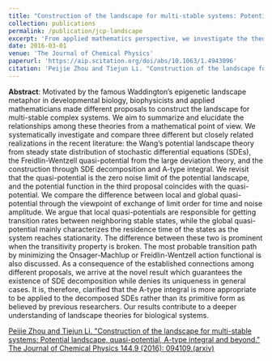 ```yaml
---
title: "Construction of the landscape for multi-stable systems: Potential landscape, quasi-potential, A-type integral and beyond"
collection: publications
permalink: /publication/jcp-landscape
excerpt: 'From applied mathematics perspective, we investigate the theoretical relations between different proposals to construct energy landscape function for bio-chemical system .'
date: 2016-03-01
venue: 'The Journal of Chemical Physics'
paperurl: 'https://aip.scitation.org/doi/abs/10.1063/1.4943096'
citation: 'Peijie Zhou and Tiejun Li. "Construction of the landscape for multi-stable systems: Potential landscape, quasi-potential, A-type integral and beyond." The Journal of Chemical Physics 144.9 (2016): 094109.'
---
```

**Abstract**: Motivated by the famous Waddington’s epigenetic landscape metaphor in developmental biology, biophysicists and applied mathematicians made different proposals to construct the landscape for multi-stable complex systems. We aim to summarize and elucidate the relationships among these theories from a mathematical point of view. We systematically investigate and compare three different but closely related realizations in the recent literature: the Wang’s potential landscape theory from steady state distribution of stochastic differential equations (SDEs), the Freidlin-Wentzell quasi-potential from the large deviation theory, and the construction through SDE decomposition and A-type integral. We revisit that the quasi-potential is the zero noise limit of the potential landscape, and the potential function in the third proposal coincides with the quasi-potential. We compare the difference between local and global quasi-potential through the viewpoint of exchange of limit order for time and noise amplitude. We argue that local quasi-potentials are responsible for getting transition rates between neighboring stable states, while the global quasi-potential mainly characterizes the residence time of the states as the system reaches stationarity. The difference between these two is prominent when the transitivity property is broken. The most probable transition path by minimizing the Onsager-Machlup or Freidlin-Wentzell action functional is also discussed. As a consequence of the established connections among different proposals, we arrive at the novel result which guarantees the existence of SDE decomposition while denies its uniqueness in general cases. It is, therefore, clarified that the A-type integral is more appropriate to be applied to the decomposed SDEs rather than its primitive form as believed by previous researchers. Our results contribute to a deeper understanding of landscape theories for biological systems.


[Peijie Zhou and Tiejun Li. "Construction of the landscape for multi-stable systems: Potential landscape, quasi-potential, A-type integral and beyond." The Journal of Chemical Physics 144.9 (2016): 094109.](https://aip.scitation.org/doi/abs/10.1063/1.4943096)[(arxiv)](https://arxiv.org/abs/1511.02088)
